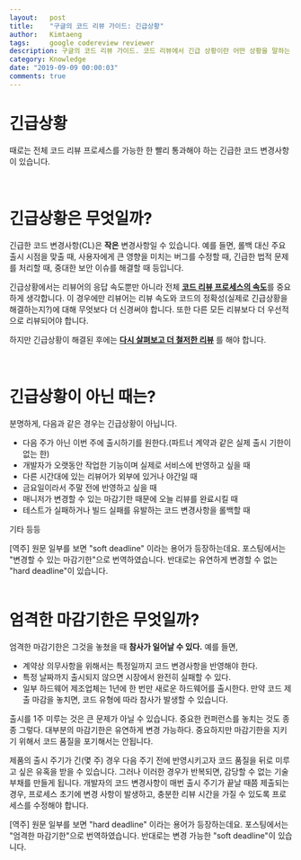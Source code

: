 ```yaml
---
layout:   post
title:    "구글의 코드 리뷰 가이드: 긴급상황"
author:   Kimtaeng
tags: 	  google codereview reviewer
description: 구글의 코드 리뷰 가이드. 코드 리뷰에서 긴급 상황이란 어떤 상황을 말하는 것일까?
category: Knowledge
date: "2019-09-09 00:00:03"
comments: true
---
```


# 긴급상황

때로는 전체 코드 리뷰 프로세스를 가능한 한 빨리 통과해야 하는 긴급한 코드 변경사항이 있습니다.

<br/>

# 긴급상황은 무엇일까?

긴급한 코드 변경사항(CL)은 **작은** 변경사항일 수 있습니다. 예를 들면, 롤백 대신 주요 출시 시점을 맞출 때, 사용자에게 큰 영향을
미치는 버그를 수정할 때, 긴급한 법적 문제를 처리할 때, 중대한 보안 이슈를 해결할 때 등입니다.

긴급상황에서는 리뷰어의 응답 속도뿐만 아니라 전체 <a href="/post/speed-of-code-reviews" target="_blank">**코드 리뷰 프로세스의 속도**</a>를
중요하게 생각합니다. 이 경우에만 리뷰어는 리뷰 속도와 코드의 정확성(실제로 긴급상황을 해결하는지?)에 대해 무엇보다 더 신경써야 합니다.
또한 다른 모든 리뷰보다 더 우선적으로 리뷰되어야 합니다.

하지만 긴급상황이 해결된 후에는 <a href="/post/what-to-look-for-in-a-code-review">**다시 살펴보고 더 철저한 리뷰**</a>
를 해야 합니다.

<br/>

# 긴급상황이 아닌 때는?

분명하게, 다음과 같은 경우는 긴급상황이 아닙니다.

- 다음 주가 아닌 이번 주에 출시하기를 원한다.(파트너 계약과 같은 실제 출시 기한이 없는 한)
- 개발자가 오랫동안 작업한 기능이며 실제로 서비스에 반영하고 싶을 때
- 다른 시간대에 있는 리뷰어가 외부에 있거나 야간일 때
- 금요일이라서 주말 전에 반영하고 싶을 때
- 매니저가 변경할 수 있는 마감기한 때문에 오늘 리뷰를 완료시킬 때
- 테스트가 실패하거나 빌드 실패를 유발하는 코드 변경사항을 롤백할 때

기타 등등

<div class="post_comments">[역주] 원문 일부를 보면 "soft deadline" 이라는 용어가 등장하는데요.
포스팅에서는 "변경할 수 있는 마감기한"으로 번역하였습니다. 반대로는 유연하게 변경할 수 없는 "hard deadline"이 있습니다.</div>

<br/>

# 엄격한 마감기한은 무엇일까?

엄격한 마감기한은 그것을 놓쳤을 때 **참사가 일어날 수 있다.** 예를 들면,

- 계약상 의무사항을 위해서는 특정일까지 코드 변경사항을 반영해야 한다.
- 특정 날짜까지 출시되지 않으면 시장에서 완전히 실패할 수 있다.
- 일부 하드웨어 제조업체는 1년에 한 번만 새로운 하드웨어를 출시한다. 만약 코드 제출 마감을 놓치면, 코드 유형에 따라
참사가 발생할 수 있습니다.

출시를 1주 미루는 것은 큰 문제가 아닐 수 있습니다. 중요한 컨퍼런스를 놓치는 것도 종종 그렇다.
대부분의 마감기한은 유연하게 변경 가능하다. 중요하지만 마감기한을 지키기 위해서 코드 품질을 포기해서는 안됩니다.

제품의 출시 주기가 긴(몇 주) 경우 다음 주기 전에 반영시키고자 코드 품질을 뒤로 미루고 싶은 유혹을 받을 수 있습니다.
그러나 이러한 경우가 반복되면, 감당할 수 없는 기술부채를 만들게 됩니다. 개발자의 코드 변경사항이 매번 출시 주기가 끝날 때쯤
제출되는 경우, 프로세스 초기에 변경 사항이 발생하고, 충분한 리뷰 시간을 가질 수 있도록 프로세스를 수정해야 합니다. 

<div class="post_comments">[역주] 원문 일부를 보면 "hard deadline" 이라는 용어가 등장하는데요.
포스팅에서는 "엄격한 마감기한"으로 번역하였습니다. 반대로는 변경 가능한 "soft deadline"이 있습니다.</div>